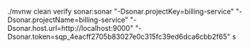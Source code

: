 ./mvnw clean verify sonar:sonar "-Dsonar.projectKey=billing-service" "-Dsonar.projectName=billing-service" "-Dsonar.host.url=http://localhost:9000" "-Dsonar.token=sqp_4eacff2705b83027e0c315fc39ed6dca6cbb2f65"
s